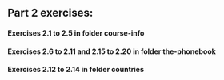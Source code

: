 ## Part 2 exercises:

#### Exercises 2.1 to 2.5 in folder course-info

#### Exercises 2.6 to 2.11 and 2.15 to 2.20 in folder the-phonebook

#### Exercises 2.12 to 2.14 in folder countries
